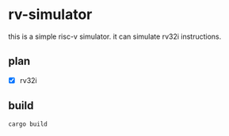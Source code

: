 # rv-simulator
this is a simple risc-v simulator. it can simulate rv32i instructions.

## plan
- [x] rv32i

## build
```shell
cargo build
```
